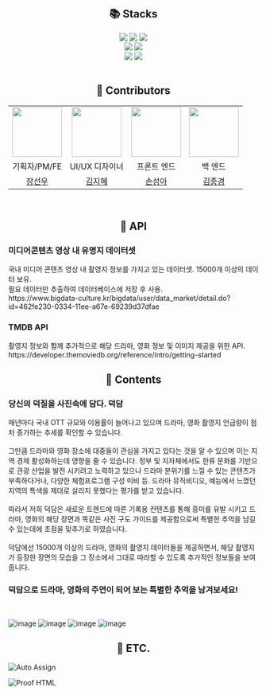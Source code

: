 <div align=center><h2>📚 Stacks</h2></div>
<div align=center> 
  <img src="https://img.shields.io/badge/Flutter-02569B?style=for-the-badge&logo=flutter&logoColor=white">
  <img src="https://img.shields.io/badge/Spring-6DB33F?style=for-the-badge&logo=spring&logoColor=white">
  <img src="https://img.shields.io/badge/Dart-0175C2?style=for-the-badge&logo=dart&logoColor=white">
  <br>
  
  <img src="https://img.shields.io/badge/notion-000000?style=for-the-badge&logo=notion&logoColor=white">
  <img src="https://img.shields.io/badge/discord-5865f2?style=for-the-badge&logo=discord&logoColor=white">
  <br>
  
  <img src="https://img.shields.io/badge/github-181717?style=for-the-badge&logo=github&logoColor=white">
  <img src="https://img.shields.io/badge/git-F05032?style=for-the-badge&logo=git&logoColor=white">
  <br>
</div>

<br>

<div align=center><h2>🐥 Contributors</h2></div>

<div align=center>
<table>
  <tr>
    <td align="center"><a href="https://github.com/InSange"><img src="https://tr.rbxcdn.com/ecac8c841a5aea0586a50a17181934ff/420/420/Hat/Png" width="100px;" alt=""/>
    <td align="center"><a href="https://github.com/InSange"><img src="https://w7.pngwing.com/pngs/296/918/png-transparent-surreal-humour-meme-cat-turnbull-ac-9-cat-like-mammal-carnivoran-meme.png" width="100px;" alt=""/>
    <td align="center"><a href="https://github.com/huchujj"><img src="https://creatorset.com/cdn/shop/files/Transparent1440x1080cattakingaselfiephoto.png?v=1702844064" width="100px;" alt=""/>
    <td align="center"><a href="https://github.com/JONG-KYEONG"><img src="https://tr.rbxcdn.com/42eaa90224b3f85eeedfa87cb3823906/420/420/Hat/Png" width="100px;" alt=""/>
  </tr>
  <tr align="center">
      <td>기획자/PM/FE</td>
    <td>UI/UX 디자이너</td>
    <td>프론트 엔드</td>
    <td>백 엔드</td>
  </tr>
  <tr>
    <td align="center"><a href="https://github.com/InSange" title="Code">장선우</a></td>
    <td align="center"><a href="https://github.com/InSange" title="Code">김지혜</a></td>
    <td align="center"><a href="https://github.com/huchujj" title="Code">손성아</a></td>
    <td align="center"><a href="https://github.com/JONG-KYEONG" title="Code">김종경</a></td>
  </tr>
</table>
</div>
<br>
<div align=center><h2> 📖 API</h2></div>
<h3> 미디어콘텐츠 영상 내 유명지 데이터셋 </h3>
국내 미디어 콘텐츠 영상 내 촬영지 정보를 가지고 있는 데이터셋. 15000개 이상의 데이터 보유.
<br>
필요 데이터만 추출하여 데이터베이스에 저장 후 사용.
<br>
https://www.bigdata-culture.kr/bigdata/user/data_market/detail.do?id=462fe230-0334-11ee-a67e-69239d37dfae
<h3> TMDB API </h3>
촬영지 정보와 함께 추가적으로 해당 드라마, 영화 정보 및 이미지 제공을 위한 API.
<br>
https://developer.themoviedb.org/reference/intro/getting-started
<br>
<div align=center><h2>🔖 Contents</h2></div>
<h3>당신의 덕질을 사진속에 담다. 덕담</h3>
매년마다 국내 OTT 규모와 이용률이 늘어나고 있으며 드라마, 영화 촬영지 언급량이 점차 증가하는 추세를 확인할 수 있습니다.
<br><br>
그만큼 드라마와 영화 장소에 대중들이 관심을 가지고 있다는 것을 알 수 있으며 이는 지역 경제 활성화하는데 영향을 줄 수 있습니다. 정부 및 지자체에서도 한류 문화를 기반으로 관광 산업을 발전 시키려고 노력하고 있으나 드라마 분위기를 느낄 수 있는 콘텐츠가 부족하다거나, 다양한 체험프로그램 구성 미비 등. 드라마 뮤직비디오, 예능에서 느꼈던 지역의 특색을 제대로 살리지 못했다는 평가를 받고 있습니다.
<br><br>
따라서 저희 덕담은 새로운 트렌드에 따른 기록용 컨텐츠를 통해 흥미를 유발 시키고 드라마, 영화의 해당 장면과 똑같은 사진 구도 가이드를 제공함으로써 특별한 추억을 남길 수 있는데에 초점을 맞추기로 하였습니다.
<br> <br>
덕담에선 15000개 이상의 드라마, 영화의 촬영지 데이터들을 제공하면서, 해당 촬영지가 등장한 장면의 모습을 그 장소에서 그대로 따라할 수 있도록 추가적인 정보들을 보여줍니다. 
<br>
<h3>덕담으로 드라마, 영화의 주연이 되어 보는 특별한 추억을 남겨보세요!</h3>
<br>

![image](https://github.com/user-attachments/assets/8fd61bfb-0a1a-4adb-af7e-c013c4ec8f4e)
![image](https://github.com/user-attachments/assets/589d7545-8818-4c63-84f5-49fa94dd709e)
![image](https://github.com/user-attachments/assets/72324c1e-f67a-46fd-878d-de7f04c669f5)
![image](https://github.com/user-attachments/assets/b042d906-0713-4f52-80e2-f1b256c85a80)

<div align=center><h2> 📖 ETC.</h2></div>

![Auto Assign](https://github.com/PKNU-Assemble/demo-repository/actions/workflows/auto-assign.yml/badge.svg)

![Proof HTML](https://github.com/PKNU-Assemble/demo-repository/actions/workflows/proof-html.yml/badge.svg)

